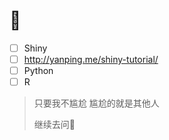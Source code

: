 # 💪

* [ ] Shiny 
* [ ] http://yanping.me/shiny-tutorial/
* [ ] Python
* [ ] R

> 只要我不尴尬  尴尬的就是其他人
>
> 继续去问💪




